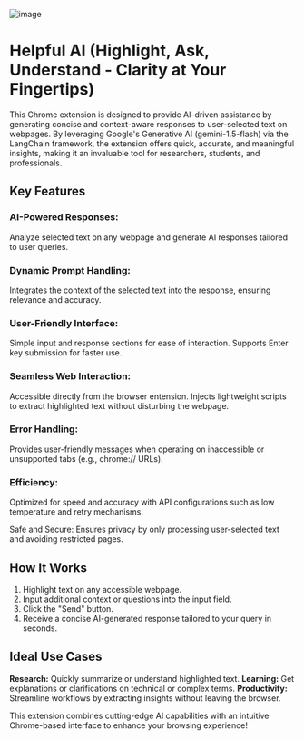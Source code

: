 ![image](https://github.com/user-attachments/assets/457feca6-df48-4904-9e37-1a2a71dabf6e)
# Helpful AI (Highlight, Ask, Understand - Clarity at Your Fingertips)

This Chrome extension is designed to provide AI-driven assistance by generating concise and context-aware responses to user-selected text on webpages. By leveraging Google's Generative AI (gemini-1.5-flash) via the LangChain framework, the extension offers quick, accurate, and meaningful insights, making it an invaluable tool for researchers, students, and professionals.

## Key Features

### AI-Powered Responses:
Analyze selected text on any webpage and generate AI responses tailored to user queries.

### Dynamic Prompt Handling:
Integrates the context of the selected text into the response, ensuring relevance and accuracy.

### User-Friendly Interface:
Simple input and response sections for ease of interaction.
Supports Enter key submission for faster use.

### Seamless Web Interaction:
Accessible directly from the browser entension.
Injects lightweight scripts to extract highlighted text without disturbing the webpage.

### Error Handling:
Provides user-friendly messages when operating on inaccessible or unsupported tabs (e.g., chrome:// URLs).

### Efficiency:
Optimized for speed and accuracy with API configurations such as low temperature and retry mechanisms.

Safe and Secure:
Ensures privacy by only processing user-selected text and avoiding restricted pages.

## How It Works
1. Highlight text on any accessible webpage.
2. Input additional context or questions into the input field.
3. Click the "Send" button.
4. Receive a concise AI-generated response tailored to your query in seconds.

## Ideal Use Cases
**Research:** Quickly summarize or understand highlighted text.
**Learning:** Get explanations or clarifications on technical or complex terms.
**Productivity:** Streamline workflows by extracting insights without leaving the browser.

This extension combines cutting-edge AI capabilities with an intuitive Chrome-based interface to enhance your browsing experience!
